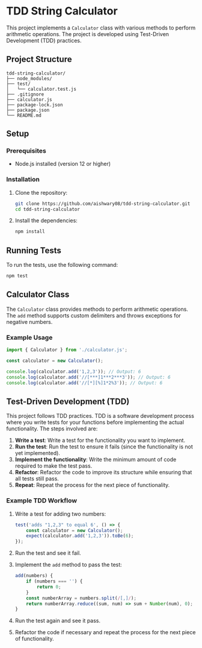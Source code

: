 
# TDD String Calculator

This project implements a `Calculator` class with various methods to perform arithmetic operations. The project is developed using Test-Driven Development (TDD) practices.

## Project Structure

```
tdd-string-calculator/
├── node_modules/
├── test/
│   └── calculator.test.js
├── .gitignore
├── calculator.js
├── package-lock.json
├── package.json
└── README.md
```

## Setup

### Prerequisites

- Node.js installed (version 12 or higher)

### Installation

1. Clone the repository:
   ```sh
   git clone https://github.com/aishwary08/tdd-string-calculator.git
   cd tdd-string-calculator
   ```

2. Install the dependencies:
   ```sh
   npm install
   ```

## Running Tests

To run the tests, use the following command:
```sh
npm test
```

## Calculator Class

The `Calculator` class provides methods to perform arithmetic operations. The `add` method supports custom delimiters and throws exceptions for negative numbers.

### Example Usage

```javascript
import { Calculator } from './calculator.js';

const calculator = new Calculator();

console.log(calculator.add('1,2,3')); // Output: 6
console.log(calculator.add('//[***]1***2***3')); // Output: 6
console.log(calculator.add('//[*][%]1*2%3')); // Output: 6
```

## Test-Driven Development (TDD)

This project follows TDD practices. TDD is a software development process where you write tests for your functions before implementing the actual functionality. The steps involved are:

1. **Write a test**: Write a test for the functionality you want to implement.
2. **Run the test**: Run the test to ensure it fails (since the functionality is not yet implemented).
3. **Implement the functionality**: Write the minimum amount of code required to make the test pass.
4. **Refactor**: Refactor the code to improve its structure while ensuring that all tests still pass.
5. **Repeat**: Repeat the process for the next piece of functionality.

### Example TDD Workflow

1. Write a test for adding two numbers:
    ```javascript
    test('adds "1,2,3" to equal 6', () => {
        const calculator = new Calculator();
        expect(calculator.add('1,2,3')).toBe(6);
    });
    ```

2. Run the test and see it fail.

3. Implement the `add` method to pass the test:
    ```javascript
    add(numbers) {
        if (numbers === '') {
            return 0;
        }
        const numberArray = numbers.split(/[,]/);
        return numberArray.reduce((sum, num) => sum + Number(num), 0);
    }
    ```

4. Run the test again and see it pass.

5. Refactor the code if necessary and repeat the process for the next piece of functionality.